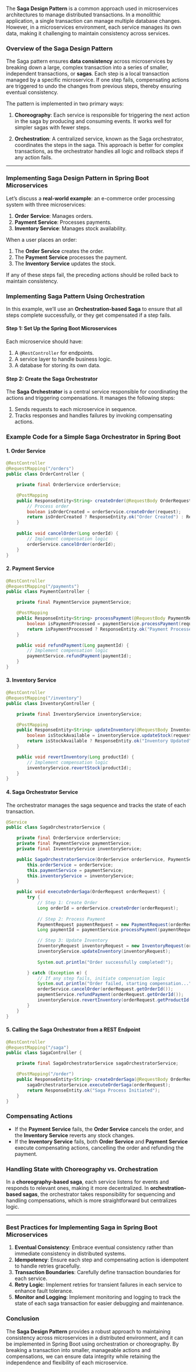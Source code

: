 The **Saga Design Pattern** is a common approach used in microservices architectures to manage distributed transactions. In a monolithic application, a single transaction can manage multiple database changes. However, in a microservices environment, each service manages its own data, making it challenging to maintain consistency across services.

### Overview of the Saga Design Pattern

The Saga pattern ensures **data consistency** across microservices by breaking down a large, complex transaction into a series of smaller, independent transactions, or **sagas**. Each step is a local transaction managed by a specific microservice. If one step fails, compensating actions are triggered to undo the changes from previous steps, thereby ensuring eventual consistency.

The pattern is implemented in two primary ways:

1. **Choreography**: Each service is responsible for triggering the next action in the saga by producing and consuming events. It works well for simpler sagas with fewer steps.

2. **Orchestration**: A centralized service, known as the Saga orchestrator, coordinates the steps in the saga. This approach is better for complex transactions, as the orchestrator handles all logic and rollback steps if any action fails.

---

### Implementing Saga Design Pattern in Spring Boot Microservices

Let’s discuss a **real-world example**: an e-commerce order processing system with three microservices:
1. **Order Service**: Manages orders.
2. **Payment Service**: Processes payments.
3. **Inventory Service**: Manages stock availability.

When a user places an order:
1. The **Order Service** creates the order.
2. The **Payment Service** processes the payment.
3. The **Inventory Service** updates the stock.

If any of these steps fail, the preceding actions should be rolled back to maintain consistency.

### Implementing Saga Pattern Using Orchestration

In this example, we’ll use an **Orchestration-based Saga** to ensure that all steps complete successfully, or they get compensated if a step fails.

#### Step 1: Set Up the Spring Boot Microservices

Each microservice should have:
1. A `@RestController` for endpoints.
2. A service layer to handle business logic.
3. A database for storing its own data.

#### Step 2: Create the Saga Orchestrator

The **Saga Orchestrator** is a central service responsible for coordinating the actions and triggering compensations. It manages the following steps:
1. Sends requests to each microservice in sequence.
2. Tracks responses and handles failures by invoking compensating actions.

### Example Code for a Simple Saga Orchestrator in Spring Boot

#### 1. Order Service
```java
@RestController
@RequestMapping("/orders")
public class OrderController {

    private final OrderService orderService;

    @PostMapping
    public ResponseEntity<String> createOrder(@RequestBody OrderRequest request) {
        // Process order
        boolean isOrderCreated = orderService.createOrder(request);
        return isOrderCreated ? ResponseEntity.ok("Order Created") : ResponseEntity.status(HttpStatus.BAD_REQUEST).body("Order Creation Failed");
    }
    
    public void cancelOrder(Long orderId) {
        // Implement compensation logic
        orderService.cancelOrder(orderId);
    }
}
```

#### 2. Payment Service
```java
@RestController
@RequestMapping("/payments")
public class PaymentController {

    private final PaymentService paymentService;

    @PostMapping
    public ResponseEntity<String> processPayment(@RequestBody PaymentRequest request) {
        boolean isPaymentProcessed = paymentService.processPayment(request);
        return isPaymentProcessed ? ResponseEntity.ok("Payment Processed") : ResponseEntity.status(HttpStatus.BAD_REQUEST).body("Payment Failed");
    }

    public void refundPayment(Long paymentId) {
        // Implement compensation logic
        paymentService.refundPayment(paymentId);
    }
}
```

#### 3. Inventory Service
```java
@RestController
@RequestMapping("/inventory")
public class InventoryController {

    private final InventoryService inventoryService;

    @PostMapping
    public ResponseEntity<String> updateInventory(@RequestBody InventoryRequest request) {
        boolean isStockAvailable = inventoryService.updateStock(request);
        return isStockAvailable ? ResponseEntity.ok("Inventory Updated") : ResponseEntity.status(HttpStatus.BAD_REQUEST).body("Inventory Update Failed");
    }

    public void revertInventory(Long productId) {
        // Implement compensation logic
        inventoryService.revertStock(productId);
    }
}
```

#### 4. Saga Orchestrator Service
The orchestrator manages the saga sequence and tracks the state of each transaction.

```java
@Service
public class SagaOrchestratorService {

    private final OrderService orderService;
    private final PaymentService paymentService;
    private final InventoryService inventoryService;

    public SagaOrchestratorService(OrderService orderService, PaymentService paymentService, InventoryService inventoryService) {
        this.orderService = orderService;
        this.paymentService = paymentService;
        this.inventoryService = inventoryService;
    }

    public void executeOrderSaga(OrderRequest orderRequest) {
        try {
            // Step 1: Create Order
            Long orderId = orderService.createOrder(orderRequest);
            
            // Step 2: Process Payment
            PaymentRequest paymentRequest = new PaymentRequest(orderRequest.getAmount(), orderId);
            Long paymentId = paymentService.processPayment(paymentRequest);

            // Step 3: Update Inventory
            InventoryRequest inventoryRequest = new InventoryRequest(orderRequest.getProductId(), orderRequest.getQuantity());
            inventoryService.updateInventory(inventoryRequest);
            
            System.out.println("Order successfully completed!");

        } catch (Exception e) {
            // If any step fails, initiate compensation logic
            System.out.println("Order failed, starting compensation...");
            orderService.cancelOrder(orderRequest.getOrderId());
            paymentService.refundPayment(orderRequest.getOrderId());
            inventoryService.revertInventory(orderRequest.getProductId());
        }
    }
}
```

#### 5. Calling the Saga Orchestrator from a REST Endpoint
```java
@RestController
@RequestMapping("/saga")
public class SagaController {

    private final SagaOrchestratorService sagaOrchestratorService;

    @PostMapping("/order")
    public ResponseEntity<String> createOrderSaga(@RequestBody OrderRequest orderRequest) {
        sagaOrchestratorService.executeOrderSaga(orderRequest);
        return ResponseEntity.ok("Saga Process Initiated");
    }
}
```

### Compensating Actions
- If the **Payment Service** fails, the **Order Service** cancels the order, and the **Inventory Service** reverts any stock changes.
- If the **Inventory Service** fails, both **Order Service** and **Payment Service** execute compensating actions, cancelling the order and refunding the payment.

### Handling State with Choreography vs. Orchestration

In a **choreography-based saga**, each service listens for events and responds to relevant ones, making it more decentralized. In **orchestration-based sagas**, the orchestrator takes responsibility for sequencing and handling compensations, which is more straightforward but centralizes logic.

---

### Best Practices for Implementing Saga in Spring Boot Microservices

1. **Eventual Consistency**: Embrace eventual consistency rather than immediate consistency in distributed systems.
2. **Idempotency**: Ensure each step and compensating action is idempotent to handle retries gracefully.
3. **Transaction Boundaries**: Carefully define transaction boundaries for each service.
4. **Retry Logic**: Implement retries for transient failures in each service to enhance fault tolerance.
5. **Monitor and Logging**: Implement monitoring and logging to track the state of each saga transaction for easier debugging and maintenance.

### Conclusion

The **Saga Design Pattern** provides a robust approach to maintaining consistency across microservices in a distributed environment, and it can be implemented in Spring Boot using orchestration or choreography. By breaking a transaction into smaller, manageable actions and compensations, we can ensure data integrity while retaining the independence and flexibility of each microservice.